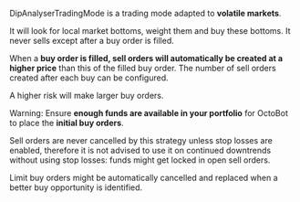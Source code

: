 DipAnalyserTradingMode is a trading mode adapted to **volatile markets**.

It will look for local market bottoms, weight them and buy these bottoms. It never sells except after a buy order is
filled.

When a **buy order is filled, sell orders will automatically be created at a higher price**
than this of the filled buy order. The number of sell orders created after each buy can be configured.

A higher risk will make larger buy orders.

Warning: Ensure **enough funds are available in your portfolio** for OctoBot to place the **initial buy orders**.

Sell orders are never cancelled by this strategy unless stop losses are enabled, 
therefore it is not advised to use it on
continued downtrends without using stop losses: funds might get locked in open sell orders.

Limit buy orders might be automatically cancelled and replaced when a 
better buy opportunity is identified.
